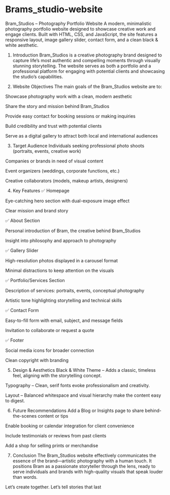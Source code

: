 # Brams_studio-website
 Bram_Studios – Photography Portfolio Website A modern, minimalistic photography portfolio website designed to showcase creative work and engage clients. Built with HTML, CSS, and JavaScript, the site features a responsive layout, image gallery slider, contact form, and a clean black &amp; white aesthetic. 
1. Introduction
Bram_Studios is a creative photography brand designed to capture life’s most authentic and compelling moments through visually stunning storytelling. The website serves as both a portfolio and a professional platform for engaging with potential clients and showcasing the studio’s capabilities.

2. Website Objectives
The main goals of the Bram_Studios website are to:

Showcase photography work with a clean, modern aesthetic

Share the story and mission behind Bram_Studios

Provide easy contact for booking sessions or making inquiries

Build credibility and trust with potential clients

Serve as a digital gallery to attract both local and international audiences

3. Target Audience
Individuals seeking professional photo shoots (portraits, events, creative work)

Companies or brands in need of visual content

Event organizers (weddings, corporate functions, etc.)

Creative collaborators (models, makeup artists, designers)

4. Key Features
✅ Homepage

Eye-catching hero section with dual-exposure image effect

Clear mission and brand story

✅ About Section

Personal introduction of Bram, the creative behind Bram_Studios

Insight into philosophy and approach to photography

✅ Gallery Slider

High-resolution photos displayed in a carousel format

Minimal distractions to keep attention on the visuals

✅ Portfolio/Services Section

Description of services: portraits, events, conceptual photography

Artistic tone highlighting storytelling and technical skills

✅ Contact Form

Easy-to-fill form with email, subject, and message fields

Invitation to collaborate or request a quote

✅ Footer

Social media icons for broader connection

Clean copyright with branding

5. Design & Aesthetics
Black & White Theme – Adds a classic, timeless feel, aligning with the storytelling concept.

Typography – Clean, serif fonts evoke professionalism and creativity.

Layout – Balanced whitespace and visual hierarchy make the content easy to digest.

6. Future Recommendations
Add a Blog or Insights page to share behind-the-scenes content or tips

Enable booking or calendar integration for client convenience

Include testimonials or reviews from past clients

Add a shop for selling prints or merchandise

7. Conclusion
The Bram_Studios website effectively communicates the essence of the brand—artistic photography with a human touch. It positions Bram as a passionate storyteller through the lens, ready to serve individuals and brands with high-quality visuals that speak louder than words.

Let’s create together. Let’s tell stories that last

